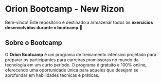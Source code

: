 # Orion Bootcamp - New Rizon

Bem-vindo!
Este repositório é destinado a armazenar todos os **exercícios desenvolvidos durante o bootcamp** 🚀

## Sobre o Bootcamp

O **Orion Bootcamp** é um programa de treinamento intensivo projetado para preparar os participantes para carreiras promissoras no mundo da tecnologia em um curto período. O programa é gratuito e 100% online, oferecendo uma oportunidade única para aqueles que desejam se aprofundar em habilidades técnicas e práticas.
